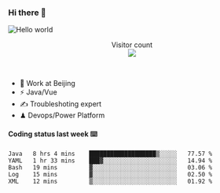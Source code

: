 ### Hi there 👋

<img src="https://raw.githubusercontent.com/sagar-viradiya/sagar-viradiya/master/resources/banner.png" alt="Hello world">
<p align="center"> 
  Visitor count<br/>
  <img src="https://profile-counter.glitch.me/youszoe/count.svg" />
</p>
<br/>

- 🍻 Work at Beijing 
- ⚡  Java/Vue
- ✍️  Troubleshoting expert
- ♟  Devops/Power Platform 

#### Coding status last week ⌨️

<!--START_SECTION:waka-->
```text
Java   8 hrs 4 mins    ███████████████████▒░░░░░   77.57 % 
YAML   1 hr 33 mins    ███▓░░░░░░░░░░░░░░░░░░░░░   14.94 % 
Bash   19 mins         ▓░░░░░░░░░░░░░░░░░░░░░░░░   03.06 % 
Log    15 mins         ▓░░░░░░░░░░░░░░░░░░░░░░░░   02.50 % 
XML    12 mins         ▒░░░░░░░░░░░░░░░░░░░░░░░░   01.92 % 
```
<!--END_SECTION:waka-->

<br/>
<center><img src="http://ghchart.rshah.org/409ba5/yousazoe" alt="" /></center>


